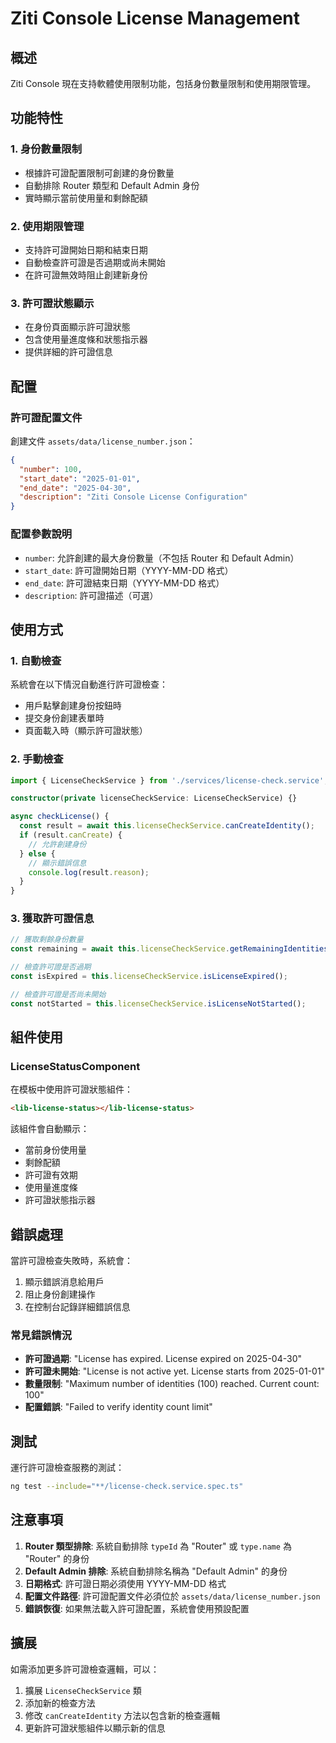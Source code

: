 # Ziti Console License Management

## 概述

Ziti Console 現在支持軟體使用限制功能，包括身份數量限制和使用期限管理。

## 功能特性

### 1. 身份數量限制
- 根據許可證配置限制可創建的身份數量
- 自動排除 Router 類型和 Default Admin 身份
- 實時顯示當前使用量和剩餘配額

### 2. 使用期限管理
- 支持許可證開始日期和結束日期
- 自動檢查許可證是否過期或尚未開始
- 在許可證無效時阻止創建新身份

### 3. 許可證狀態顯示
- 在身份頁面顯示許可證狀態
- 包含使用量進度條和狀態指示器
- 提供詳細的許可證信息

## 配置

### 許可證配置文件

創建文件 `assets/data/license_number.json`：

```json
{
  "number": 100,
  "start_date": "2025-01-01",
  "end_date": "2025-04-30",
  "description": "Ziti Console License Configuration"
}
```

### 配置參數說明

- `number`: 允許創建的最大身份數量（不包括 Router 和 Default Admin）
- `start_date`: 許可證開始日期（YYYY-MM-DD 格式）
- `end_date`: 許可證結束日期（YYYY-MM-DD 格式）
- `description`: 許可證描述（可選）

## 使用方式

### 1. 自動檢查

系統會在以下情況自動進行許可證檢查：

- 用戶點擊創建身份按鈕時
- 提交身份創建表單時
- 頁面載入時（顯示許可證狀態）

### 2. 手動檢查

```typescript
import { LicenseCheckService } from './services/license-check.service';

constructor(private licenseCheckService: LicenseCheckService) {}

async checkLicense() {
  const result = await this.licenseCheckService.canCreateIdentity();
  if (result.canCreate) {
    // 允許創建身份
  } else {
    // 顯示錯誤信息
    console.log(result.reason);
  }
}
```

### 3. 獲取許可證信息

```typescript
// 獲取剩餘身份數量
const remaining = await this.licenseCheckService.getRemainingIdentitiesCount();

// 檢查許可證是否過期
const isExpired = this.licenseCheckService.isLicenseExpired();

// 檢查許可證是否尚未開始
const notStarted = this.licenseCheckService.isLicenseNotStarted();
```

## 組件使用

### LicenseStatusComponent

在模板中使用許可證狀態組件：

```html
<lib-license-status></lib-license-status>
```

該組件會自動顯示：
- 當前身份使用量
- 剩餘配額
- 許可證有效期
- 使用量進度條
- 許可證狀態指示器

## 錯誤處理

當許可證檢查失敗時，系統會：

1. 顯示錯誤消息給用戶
2. 阻止身份創建操作
3. 在控制台記錄詳細錯誤信息

### 常見錯誤情況

- **許可證過期**: "License has expired. License expired on 2025-04-30"
- **許可證未開始**: "License is not active yet. License starts from 2025-01-01"
- **數量限制**: "Maximum number of identities (100) reached. Current count: 100"
- **配置錯誤**: "Failed to verify identity count limit"

## 測試

運行許可證檢查服務的測試：

```bash
ng test --include="**/license-check.service.spec.ts"
```

## 注意事項

1. **Router 類型排除**: 系統自動排除 `typeId` 為 "Router" 或 `type.name` 為 "Router" 的身份
2. **Default Admin 排除**: 系統自動排除名稱為 "Default Admin" 的身份
3. **日期格式**: 許可證日期必須使用 YYYY-MM-DD 格式
4. **配置文件路徑**: 許可證配置文件必須位於 `assets/data/license_number.json`
5. **錯誤恢復**: 如果無法載入許可證配置，系統會使用預設配置

## 擴展

如需添加更多許可證檢查邏輯，可以：

1. 擴展 `LicenseCheckService` 類
2. 添加新的檢查方法
3. 修改 `canCreateIdentity` 方法以包含新的檢查邏輯
4. 更新許可證狀態組件以顯示新的信息 